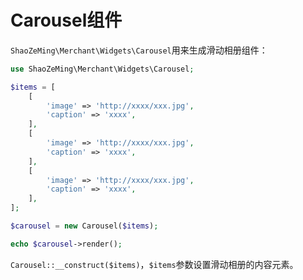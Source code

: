 # Carousel组件

`ShaoZeMing\Merchant\Widgets\Carousel`用来生成滑动相册组件：

```php
use ShaoZeMing\Merchant\Widgets\Carousel;

$items = [
    [
        'image' => 'http://xxxx/xxx.jpg',
        'caption' => 'xxxx',
    ],
    [
        'image' => 'http://xxxx/xxx.jpg',
        'caption' => 'xxxx',
    ],
    [
        'image' => 'http://xxxx/xxx.jpg',
        'caption' => 'xxxx',
    ],
];

$carousel = new Carousel($items);

echo $carousel->render();
```

`Carousel::__construct($items)`，`$items`参数设置滑动相册的内容元素。


